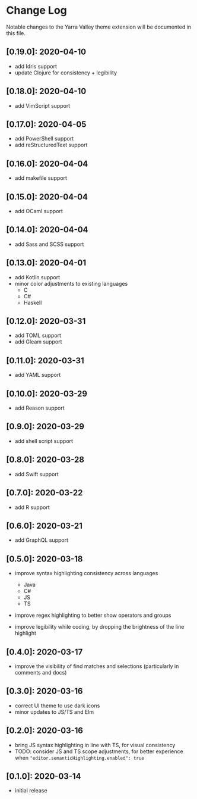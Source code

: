 # Change Log

Notable changes to the Yarra Valley theme extension will be documented in this file.

## **[0.19.0]:** 2020-04-10

- add Idris support
- update Clojure for consistency + legibility

## **[0.18.0]:** 2020-04-10

- add VimScript support

## **[0.17.0]:** 2020-04-05

- add PowerShell support
- add reStructuredText support

## **[0.16.0]:** 2020-04-04

- add makefile support

## **[0.15.0]:** 2020-04-04

- add OCaml support

## **[0.14.0]:** 2020-04-04

- add Sass and SCSS support

## **[0.13.0]:** 2020-04-01

- add Kotlin support
- minor color adjustments to existing languages
  - C
  - C#
  - Haskell

## **[0.12.0]:** 2020-03-31

- add TOML support
- add Gleam support

## **[0.11.0]:** 2020-03-31

- add YAML support

## **[0.10.0]:** 2020-03-29

- add Reason support

## **[0.9.0]:** 2020-03-29

- add shell script support

## **[0.8.0]:** 2020-03-28

- add Swift support

## **[0.7.0]:** 2020-03-22

- add R support

## **[0.6.0]:** 2020-03-21

- add GraphQL support

## **[0.5.0]:** 2020-03-18

- improve syntax highlighting consistency across languages
  - Java
  - C#
  - JS
  - TS

- improve regex highlighting to better show operators and groups

- improve legibility while coding, by dropping the brightness of the line highlight

## **[0.4.0]:** 2020-03-17

- improve the visibility of find matches and selections (particularly in comments and docs)

## **[0.3.0]:** 2020-03-16

- correct UI theme to use dark icons
- minor updates to JS/TS and Elm

## **[0.2.0]:** 2020-03-16

- bring JS syntax highlighting in line with TS, for visual consistency
- TODO: consider JS and TS scope adjustments, for better experience when `"editor.semanticHighlighting.enabled": true`

## **[0.1.0]:** 2020-03-14
- initial release

